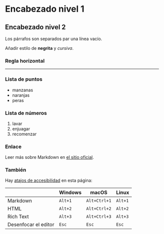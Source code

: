 # Encabezado nivel 1

## Encabezado nivel 2

Los párrafos son separados par una línea vacío.

Añadir estilo de **negrita** y _cursiva_.

### Regla horizontal

* * *

### Lista de puntos

- manzanas
- naranjas
- peras

### Lista de números

1. lavar
2. enjuagar
3. recomenzar

### Enlace

Leer más sobre Markdown en [el sitio oficial](https://daringfireball.net/projects/markdown/basics).

### También

Hay [atajos de accesibilidad](https://www.w3schools.com/tags/att_global_accesskey.asp#table2) en esta página:

|  | Windows | macOS | Linux |
| --- | ------- | ----- | ----- |
| Markdown | `Alt+1` | `Alt+Ctrl+1` | `Alt+1` |
| HTML | `Alt+2` | `Alt+Ctrl+2` | `Alt+2` |
| Rich Text | `Alt+3` | `Alt+Ctrl+3` | `Alt+3` |
| Desenfocar el editor | `Esc` | `Esc` | `Esc` |
